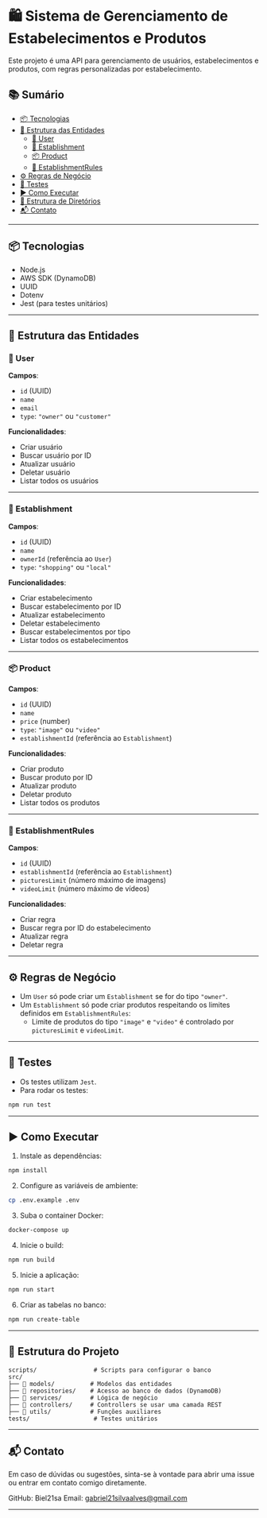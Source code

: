 # 🛍️ Sistema de Gerenciamento de Estabelecimentos e Produtos

Este projeto é uma API para gerenciamento de usuários, estabelecimentos e produtos, com regras personalizadas por estabelecimento.

## 📚 Sumário

- [📦 Tecnologias](#-tecnologias)
- [📐 Estrutura das Entidades](#-estrutura-das-entidades)
  - [👤 User](#-user)
  - [🏢 Establishment](#-establishment)
  - [📦 Product](#-product)
  - [📏 EstablishmentRules](#-establishmentrules)
- [⚙️ Regras de Negócio](#️-regras-de-negócio)
- [🧪 Testes](#-testes)
- [▶️ Como Executar](#️-como-executar)
- [📁 Estrutura de Diretórios](#-estrutura-de-diretórios)
- [📬 Contato](#-contato)

---

## 📦 Tecnologias

- Node.js
- AWS SDK (DynamoDB)
- UUID
- Dotenv
- Jest (para testes unitários)

---

## 🧩 Estrutura das Entidades

### 👤 User

**Campos**:

- `id` (UUID)
- `name`
- `email`
- `type`: `"owner"` ou `"customer"`

**Funcionalidades**:

- Criar usuário
- Buscar usuário por ID
- Atualizar usuário
- Deletar usuário
- Listar todos os usuários

---

### 🏢 Establishment

**Campos**:

- `id` (UUID)
- `name`
- `ownerId` (referência ao `User`)
- `type`: `"shopping"` ou `"local"`

**Funcionalidades**:

- Criar estabelecimento
- Buscar estabelecimento por ID
- Atualizar estabelecimento
- Deletar estabelecimento
- Buscar estabelecimentos por tipo
- Listar todos os estabelecimentos

---

### 📦 Product

**Campos**:

- `id` (UUID)
- `name`
- `price` (number)
- `type`: `"image"` ou `"video"`
- `establishmentId` (referência ao `Establishment`)

**Funcionalidades**:

- Criar produto
- Buscar produto por ID
- Atualizar produto
- Deletar produto
- Listar todos os produtos

---

### 📏 EstablishmentRules

**Campos**:

- `id` (UUID)
- `establishmentId` (referência ao `Establishment`)
- `picturesLimit` (número máximo de imagens)
- `videoLimit` (número máximo de vídeos)

**Funcionalidades**:

- Criar regra
- Buscar regra por ID do estabelecimento
- Atualizar regra
- Deletar regra

---

## ⚙️ Regras de Negócio

- Um `User` só pode criar um `Establishment` se for do tipo `"owner"`.
- Um `Establishment` só pode criar produtos respeitando os limites definidos em `EstablishmentRules`:
  - Limite de produtos do tipo `"image"` e `"video"` é controlado por `picturesLimit` e `videoLimit`.

---

## 🧪 Testes

- Os testes utilizam `Jest`.
- Para rodar os testes:

```bash
npm run test
```

---

## ▶️ Como Executar

1. Instale as dependências:

```bash
npm install
```

2. Configure as variáveis de ambiente:

```bash
cp .env.example .env
```

3. Suba o container Docker:

```bash
docker-compose up
```

4. Inicie o build:

```bash
npm run build
```

5. Inicie a aplicação:

```bash
npm run start
```

6. Criar as tabelas no banco:

```bash
npm run create-table
```

---

## 📂 Estrutura do Projeto

```
scripts/                # Scripts para configurar o banco
src/
├── 📂 models/          # Modelos das entidades
├── 📂 repositories/    # Acesso ao banco de dados (DynamoDB)
├── 📂 services/        # Lógica de negócio
├── 📂 controllers/     # Controllers se usar uma camada REST
├── 📂 utils/           # Funções auxiliares
tests/                  # Testes unitários
```

---

## 📬 Contato

Em caso de dúvidas ou sugestões, sinta-se à vontade para abrir uma issue ou entrar em contato comigo diretamente.

GitHub: Biel21sa
Email: gabriel21silvaalves@gmail.com

---
